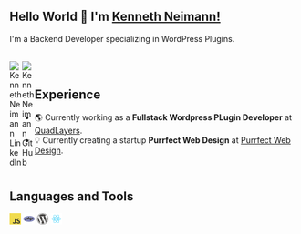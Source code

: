 ## Hello World 👋 I'm [Kenneth Neimann!](https://github.com/kanneimann)
I'm a Backend Developer specializing in WordPress Plugins.

<br/>

<a href="https://www.linkedin.com/in/neimann-kenneth/">
<img align="left" alt="Kenneth Neimann LinkedIn" width="22px" src="https://icongr.am/fontawesome/linkedin.svg?size=128&color=70c8ff" />
</a>
<a href="https://github.com/kanneimann">
<img align="left" alt="Kenneth Neimann GitHub" width="22px" src="https://icongr.am/fontawesome/github.svg?size=128&color=70c8ff" />
</a>

<br />

## Experience

- 🌎 Currently working as a **Fullstack Wordpress PLugin Developer** at [QuadLayers](https://quadlayers.com/).
- 💡 Currently creating a startup **Purrfect Web Design** at [Purrfect Web Design](https://purrfectweb.com/).

<br />

## Languages and Tools

<code><img height="20" src="https://raw.githubusercontent.com/github/explore/80688e429a7d4ef2fca1e82350fe8e3517d3494d/topics/javascript/javascript.png"></code>
<code><img height="20" src="https://raw.githubusercontent.com/github/explore/80688e429a7d4ef2fca1e82350fe8e3517d3494d/topics/php/php.png"></code>
<code><img height="20" src="https://raw.githubusercontent.com/github/explore/80688e429a7d4ef2fca1e82350fe8e3517d3494d/topics/wordpress/wordpress.png"></code>
<code><img height="20" src="https://raw.githubusercontent.com/github/explore/80688e429a7d4ef2fca1e82350fe8e3517d3494d/topics/react/react.png"></code>
